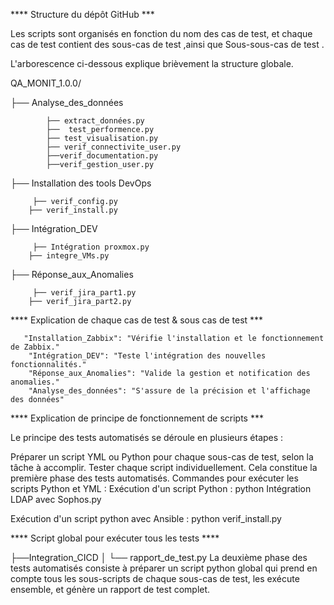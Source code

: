 **** Structure du dépôt GitHub ***

Les scripts sont organisés en fonction du nom des cas de test, et chaque cas de test contient des sous-cas de test ,ainsi que Sous-sous-cas de test .

L'arborescence ci-dessous explique brièvement la structure globale.

QA_MONIT_1.0.0/

├── Analyse_des_données

            ├── extract_données.py
            ├──  test_performence.py
            ├── test_visualisation.py
            ├── verif_connectivite_user.py
            ├──verif_documentation.py
            ├──verif_gestion_user.py
           
├── Installation des tools DevOps

         ├── verif_config.py
        ├── verif_install.py
        
├── Intégration_DEV

         ├── Intégration proxmox.py
        ├── integre_VMs.py
        
├── Réponse_aux_Anomalies

         ├── verif_jira_part1.py
        ├── verif_jira_part2.py
        
**** Explication de chaque cas de test & sous cas de test ***

       "Installation_Zabbix": "Vérifie l'installation et le fonctionnement de Zabbix."
        "Intégration_DEV": "Teste l'intégration des nouvelles fonctionnalités."
        "Réponse_aux_Anomalies": "Valide la gestion et notification des anomalies."
        "Analyse_des_données": "S'assure de la précision et l'affichage des données"

**** Explication de principe de fonctionnement de scripts ***

Le principe des tests automatisés se déroule en plusieurs étapes :

Préparer un script YML ou Python pour chaque sous-cas de test, selon la tâche à accomplir. Tester chaque script individuellement. Cela constitue la première phase des tests automatisés. Commandes pour exécuter les scripts Python et YML : Exécution d'un script Python : python Intégration LDAP avec Sophos.py

Exécution d'un script python avec Ansible :
 python verif_install.py

**** Script global pour exécuter tous les tests ****

├──Integration_CICD  │ └── rapport_de_test.py La deuxième phase des tests automatisés consiste à préparer un script python global qui prend en compte tous les sous-scripts de chaque sous-cas de test, les exécute ensemble, et génère un rapport de test complet.
